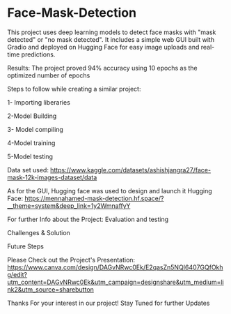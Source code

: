 # Face-Mask-Detection
This project uses deep learning models to detect face masks with "mask detected" or "no mask detected". It includes a simple web GUI built with Gradio and deployed on Hugging Face for easy image uploads and real-time predictions.

Results: 
The project proved 94% accuracy using 10 epochs as the optimized number of epochs 

Steps to follow while creating a similar project: 

1- Importing liberaries 

2-Model Building 

3- Model compiling 

4-Model training 

5-Model testing 

Data set used: https://www.kaggle.com/datasets/ashishjangra27/face-mask-12k-images-dataset/data

As for the GUI, Hugging face was used to design and launch it
Hugging Face: https://mennahamed-mask-detection.hf.space/?__theme=system&deep_link=1y2WmnaffyY 

For further Info about the Project: 
Evaluation and testing 

Challenges & Solution

Future Steps 

Please Check out the Project's Presentation: https://www.canva.com/design/DAGvNRwc0Ek/E2qasZn5NQI6407GQfOkhg/edit?utm_content=DAGvNRwc0Ek&utm_campaign=designshare&utm_medium=link2&utm_source=sharebutton

Thanks For your interest in our project! Stay Tuned for further Updates

